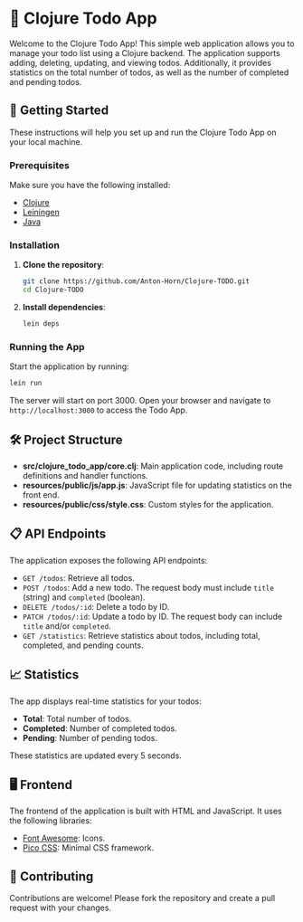 # 📝 Clojure Todo App

Welcome to the Clojure Todo App! This simple web application allows you to manage your todo list using a Clojure backend. The application supports adding, deleting, updating, and viewing todos. Additionally, it provides statistics on the total number of todos, as well as the number of completed and pending todos.

## 🚀 Getting Started

These instructions will help you set up and run the Clojure Todo App on your local machine.

### Prerequisites

Make sure you have the following installed:

- [Clojure](https://clojure.org/guides/getting_started)
- [Leiningen](https://leiningen.org/)
- [Java](https://www.oracle.com/java/technologies/javase-jdk11-downloads.html)

### Installation

1. **Clone the repository**:

   ```sh
   git clone https://github.com/Anton-Horn/Clojure-TODO.git
   cd Clojure-TODO
   ```

2. **Install dependencies**:

   ```sh
   lein deps
   ```

### Running the App

Start the application by running:

```sh
lein run
```

The server will start on port 3000. Open your browser and navigate to `http://localhost:3000` to access the Todo App.

## 🛠️ Project Structure

- **src/clojure_todo_app/core.clj**: Main application code, including route definitions and handler functions.
- **resources/public/js/app.js**: JavaScript file for updating statistics on the front end.
- **resources/public/css/style.css**: Custom styles for the application.

## 📋 API Endpoints

The application exposes the following API endpoints:

- `GET /todos`: Retrieve all todos.
- `POST /todos`: Add a new todo. The request body must include `title` (string) and `completed` (boolean).
- `DELETE /todos/:id`: Delete a todo by ID.
- `PATCH /todos/:id`: Update a todo by ID. The request body can include `title` and/or `completed`.
- `GET /statistics`: Retrieve statistics about todos, including total, completed, and pending counts.

## 📈 Statistics

The app displays real-time statistics for your todos:

- **Total**: Total number of todos.
- **Completed**: Number of completed todos.
- **Pending**: Number of pending todos.

These statistics are updated every 5 seconds.

## 🖥️ Frontend

The frontend of the application is built with HTML and JavaScript. It uses the following libraries:

- [Font Awesome](https://fontawesome.com/): Icons.
- [Pico CSS](https://picocss.com/): Minimal CSS framework.

## 🤝 Contributing

Contributions are welcome! Please fork the repository and create a pull request with your changes.
